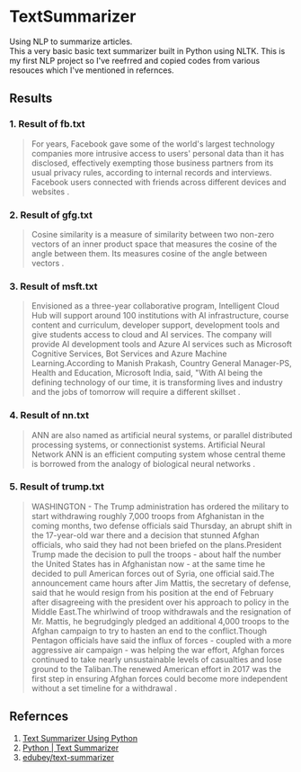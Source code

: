 # TextSummarizer
Using NLP to summarize articles.<br>
This a very basic basic text summarizer built in Python using NLTK. This is my first NLP project so I've reefrred and copied codes from various resouces which I've mentioned in refernces.<br>

## Results
### 1. Result of fb.txt
> For years, Facebook gave some of the world's largest technology companies more intrusive access to users' personal data than it has disclosed, effectively exempting those business partners from its usual privacy rules, according to internal records and interviews. Facebook users connected with friends across different devices and websites .

### 2. Result of gfg.txt
> Cosine similarity is a measure of similarity between two non-zero vectors of an inner product space that measures the cosine of the angle between them. Its measures cosine of the angle between vectors .

### 3. Result of msft.txt
> Envisioned as a three-year collaborative program, Intelligent Cloud Hub will support around 100 institutions with AI infrastructure, course content and curriculum, developer support, development tools and give students access to cloud and AI services. The company will provide AI development tools and Azure AI services such as Microsoft Cognitive Services, Bot Services and Azure Machine Learning.According to Manish Prakash, Country General Manager-PS, Health and Education, Microsoft India, said, "With AI being the defining technology of our time, it is transforming lives and industry and the jobs of tomorrow will require a different skillset .

### 4. Result of nn.txt
> ANN are also named as artificial neural systems, or parallel distributed processing systems, or connectionist systems. Artificial Neural Network ANN is an efficient computing system whose central theme is borrowed from the analogy of biological neural networks .

### 5. Result of trump.txt
> WASHINGTON - The Trump administration has ordered the military to start withdrawing roughly 7,000 troops from Afghanistan in the coming months, two defense officials said Thursday, an abrupt shift in the 17-year-old war there and a decision that stunned Afghan officials, who said they had not been briefed on the plans.President Trump made the decision to pull the troops - about half the number the United States has in Afghanistan now - at the same time he decided to pull American forces out of Syria, one official said.The announcement came hours after Jim Mattis, the secretary of defense, said that he would resign from his position at the end of February after disagreeing with the president over his approach to policy in the Middle East.The whirlwind of troop withdrawals and the resignation of Mr. Mattis, he begrudgingly pledged an additional 4,000 troops to the Afghan campaign to try to hasten an end to the conflict.Though Pentagon officials have said the influx of forces - coupled with a more aggressive air campaign - was helping the war effort, Afghan forces continued to take nearly unsustainable levels of casualties and lose ground to the Taliban.The renewed American effort in 2017 was the first step in ensuring Afghan forces could become more independent without a set timeline for a withdrawal .


## Refernces
1. [Text Summarizer Using Python](https://www.youtube.com/watch?v=dFe7tbH39Eg)
2. [Python | Text Summarizer](https://www.geeksforgeeks.org/python-text-summarizer/)
3. [edubey/text-summarizer](https://github.com/edubey/text-summarizer)
